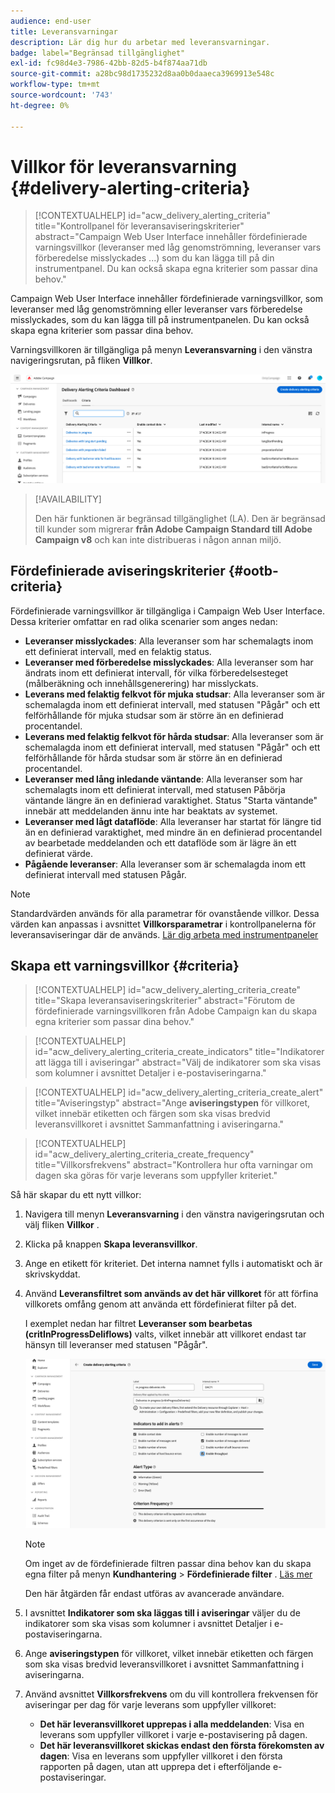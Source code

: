 ```yaml
---
audience: end-user
title: Leveransvarningar
description: Lär dig hur du arbetar med leveransvarningar.
badge: label="Begränsad tillgänglighet"
exl-id: fc98d4e3-7986-42bb-82d5-b4f874aa71db
source-git-commit: a28bc98d1735232d8aa0b0daaeca3969913e548c
workflow-type: tm+mt
source-wordcount: '743'
ht-degree: 0%

---
```


# Villkor för leveransvarning {#delivery-alerting-criteria}

>[!CONTEXTUALHELP]
>id="acw_delivery_alerting_criteria"
>title="Kontrollpanel för leveransaviseringskriterier"
>abstract="Campaign Web User Interface innehåller fördefinierade varningsvillkor (leveranser med låg genomströmning, leveranser vars förberedelse misslyckades ...) som du kan lägga till på din instrumentpanel. Du kan också skapa egna kriterier som passar dina behov."

Campaign Web User Interface innehåller fördefinierade varningsvillkor, som leveranser med låg genomströmning eller leveranser vars förberedelse misslyckades, som du kan lägga till på instrumentpanelen. Du kan också skapa egna kriterier som passar dina behov.

Varningsvillkoren är tillgängliga på menyn **Leveransvarning** i den vänstra navigeringsrutan, på fliken **Villkor**.

![Lista med varningsvillkor som visas på menyn Leveransvarning](assets/alerting-criteria-list.png)

>[!AVAILABILITY]
>
>Den här funktionen är begränsad tillgänglighet (LA). Den är begränsad till kunder som migrerar **från Adobe Campaign Standard till Adobe Campaign v8** och kan inte distribueras i någon annan miljö.

## Fördefinierade aviseringskriterier {#ootb-criteria}

Fördefinierade varningsvillkor är tillgängliga i Campaign Web User Interface. Dessa kriterier omfattar en rad olika scenarier som anges nedan:

* **Leveranser misslyckades**: Alla leveranser som har schemalagts inom ett definierat intervall, med en felaktig status.
* **Leveranser med förberedelse misslyckades**: Alla leveranser som har ändrats inom ett definierat intervall, för vilka förberedelsesteget (målberäkning och innehållsgenerering) har misslyckats.
* **Leverans med felaktig felkvot för mjuka studsar**: Alla leveranser som är schemalagda inom ett definierat intervall, med statusen &quot;Pågår&quot; och ett felförhållande för mjuka studsar som är större än en definierad procentandel.
* **Leverans med felaktig felkvot för hårda studsar**: Alla leveranser som är schemalagda inom ett definierat intervall, med statusen &quot;Pågår&quot; och ett felförhållande för hårda studsar som är större än en definierad procentandel.
* **Leveranser med lång inledande väntande**: Alla leveranser som har schemalagts inom ett definierat intervall, med statusen Påbörja väntande längre än en definierad varaktighet. Status &quot;Starta väntande&quot; innebär att meddelanden ännu inte har beaktats av systemet.
* **Leveranser med lågt dataflöde**: Alla leveranser har startat för längre tid än en definierad varaktighet, med mindre än en definierad procentandel av bearbetade meddelanden och ett dataflöde som är lägre än ett definierat värde.
* **Pågående leveranser**: Alla leveranser som är schemalagda inom ett definierat intervall med statusen Pågår.

>[!NOTE]
>
>Standardvärden används för alla parametrar för ovanstående villkor. Dessa värden kan anpassas i avsnittet **Villkorsparametrar** i kontrollpanelerna för leveransaviseringar där de används. [Lär dig arbeta med instrumentpaneler](../msg/delivery-alerting-dashboards.md)

## Skapa ett varningsvillkor {#criteria}

>[!CONTEXTUALHELP]
>id="acw_delivery_alerting_criteria_create"
>title="Skapa leveransaviseringskriterier"
>abstract="Förutom de fördefinierade varningsvillkoren från Adobe Campaign kan du skapa egna kriterier som passar dina behov."

>[!CONTEXTUALHELP]
>id="acw_delivery_alerting_criteria_create_indicators"
>title="Indikatorer att lägga till i aviseringar"
>abstract="Välj de indikatorer som ska visas som kolumner i avsnittet Detaljer i e-postaviseringarna."

>[!CONTEXTUALHELP]
>id="acw_delivery_alerting_criteria_create_alert"
>title="Aviseringstyp"
>abstract="Ange **aviseringstypen** för villkoret, vilket innebär etiketten och färgen som ska visas bredvid leveransvillkoret i avsnittet Sammanfattning i aviseringarna."

>[!CONTEXTUALHELP]
>id="acw_delivery_alerting_criteria_create_frequency"
>title="Villkorsfrekvens"
>abstract="Kontrollera hur ofta varningar om dagen ska göras för varje leverans som uppfyller kriteriet."

Så här skapar du ett nytt villkor:

1. Navigera till menyn **Leveransvarning** i den vänstra navigeringsrutan och välj fliken **Villkor** .
1. Klicka på knappen **Skapa leveransvillkor**.
1. Ange en etikett för kriteriet. Det interna namnet fylls i automatiskt och är skrivskyddat.
1. Använd **Leveransfiltret som används av det här villkoret** för att förfina villkorets omfång genom att använda ett fördefinierat filter på det.

   I exemplet nedan har filtret **Leveranser som bearbetas (critInProgressDeliflows)** valts, vilket innebär att villkoret endast tar hänsyn till leveranser med statusen &quot;Pågår&quot;.

   ![Exempel på egenskaper för varningsvillkor med det valda filtret](assets/alerting-criteria-properties.png)

   >[!NOTE]
   >
   >Om inget av de fördefinierade filtren passar dina behov kan du skapa egna filter på menyn **Kundhantering** > **Fördefinierade filter** . [Läs mer](../get-started/predefined-filters.md)
   >
   >Den här åtgärden får endast utföras av avancerade användare.

1. I avsnittet **Indikatorer som ska läggas till i aviseringar** väljer du de indikatorer som ska visas som kolumner i avsnittet Detaljer i e-postaviseringarna.

1. Ange **aviseringstypen** för villkoret, vilket innebär etiketten och färgen som ska visas bredvid leveransvillkoret i avsnittet Sammanfattning i aviseringarna.

1. Använd avsnittet **Villkorsfrekvens** om du vill kontrollera frekvensen för aviseringar per dag för varje leverans som uppfyller villkoret:

   * **Det här leveransvillkoret upprepas i alla meddelanden**: Visa en leverans som uppfyller villkoret i varje e-postavisering på dagen.
   * **Det här leveransvillkoret skickas endast den första förekomsten av dagen**: Visa en leverans som uppfyller villkoret i den första rapporten på dagen, utan att upprepa det i efterföljande e-postaviseringar.
